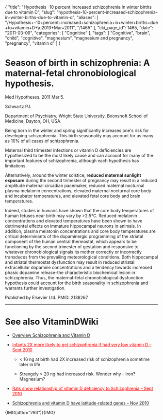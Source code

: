 {
    "title": "Hypothesis -10 percent increased schizophrenia in winter births due to vitamin D",
    "slug": "hypothesis-10-percent-increased-schizophrenia-in-winter-births-due-to-vitamin-d",
    "aliases": [
        "/Hypothesis+-10+percent+increased+schizophrenia+in+winter+births+due+to+vitamin+D+\u2013+Mar+2011",
        "/1465"
    ],
    "tiki_page_id": 1465,
    "date": "2011-03-09",
    "categories": [
        "Cognitive"
    ],
    "tags": [
        "Cognitive",
        "brain",
        "child",
        "cognitive",
        "magnesium",
        "magnesium and pregnancy",
        "pregnancy",
        "vitamin d"
    ]
}


# Season of birth in schizophrenia: A maternal-fetal chronobiological hypothesis.

Med Hypotheses. 2011 Mar 5. 

Schwartz PJ.

Department of Psychiatry, Wright State University, Boonshoft School of Medicine, Dayton, OH, USA.

Being born in the winter and spring significantly increases one's risk for developing schizophrenia. This birth seasonality may account for as many as 10% of all cases of schizophrenia. 

Maternal third trimester infections or vitamin D deficiencies are hypothesized to be the most likely cause and can account for many of the important features of schizophrenia, although each hypothesis has limitations. 

Alternatively, around the winter solstice,  **reduced maternal sunlight exposure**  during the second trimester of pregnancy may result in a reduced amplitude maternal circadian pacemaker, reduced maternal nocturnal plasma melatonin concentrations, elevated maternal nocturnal core body and incubator temperatures, and elevated fetal core body and brain temperatures. 

Indeed, studies in humans have shown that the core body temperatures of human fetuses near birth may vary by >2.5°C. Reduced melatonin concentrations and elevated temperatures have been shown to have detrimental effects on immature hippocampal neurons in animals. In addition, plasma melatonin concentrations and core body temperatures are critical determinants of the dopaminergic programming of the striatal component of the human central thermostat, which appears to be functioning by the second trimester of gestation and responsive to whatever chronobiological signals its mother correctly or incorrectly transduces from the prevailing meteorological conditions. Both hippocampal and striatal thermostat dysfunction may result in reduced striatal extracellular dopamine concentrations and a tendency towards increased phasic dopamine release-the characteristic biochemical lesion in schizophrenia. Thus, the maternal-fetal chronobiological dysfunction hypothesis could account for the birth seasonality in schizophrenia and warrants further investigation.

Published by Elsevier Ltd. PMID: 2138267

- - - - - - 

# See also VitaminDWiki

* [Overview Schizophrenia and Vitamin D](/posts/overview-schizophrenia-and-vitamin-d)

* <a href="/posts/infants-2x-more-likely-to-get-schizophrenia-if-had-very-low-vitamin-d" style="color: red; text-decoration: underline;" title="This link has an unknown page_id: 901">Infants 2X more likely to get schizophrenia if had very low vitamin D – Sept 2010</a>

   * < 16 ng at birth had 2X increased risk of schizophrenia sometime later in life

   * Strangely > 20 ng had increased risk. Wonder why - Iron? Magnesium?

* <a href="/posts/rats-show-relationship-of-vitamin-d-deficiency-to-schizophrenia" style="color: red; text-decoration: underline;" title="This link has an unknown page_id: 1024">Rats show relationship of vitamin D deficiency to Schizophrenia – Sept 2010</a>

* [Schizophrenia and vitamin D have latitude-related genes – Nov 2010](/posts/schizophrenia-and-vitamin-d-have-latitude-related-genes)

{IMG(attId="293")}{IMG}